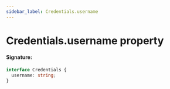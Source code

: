 ```yaml
---
sidebar_label: Credentials.username
---
```


# Credentials.username property

#### Signature:

```typescript
interface Credentials {
  username: string;
}
```
